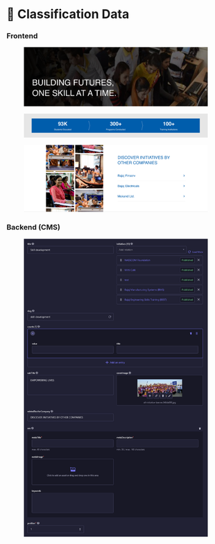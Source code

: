 # 📎 Classification Data

### **Frontend**

<figure><img src="../../../.gitbook/assets/initiative-listing-banner-section.png" alt=""><figcaption></figcaption></figure>

<figure><img src="../../../.gitbook/assets/initiative-listing-impact-number-section.png" alt=""><figcaption></figcaption></figure>

<figure><img src="../../../.gitbook/assets/initiative-listing-others-section.png" alt=""><figcaption></figcaption></figure>

### Backend (CMS)

<figure><img src="../../../.gitbook/assets/initiative-listing-classification-cms.png" alt=""><figcaption></figcaption></figure>
